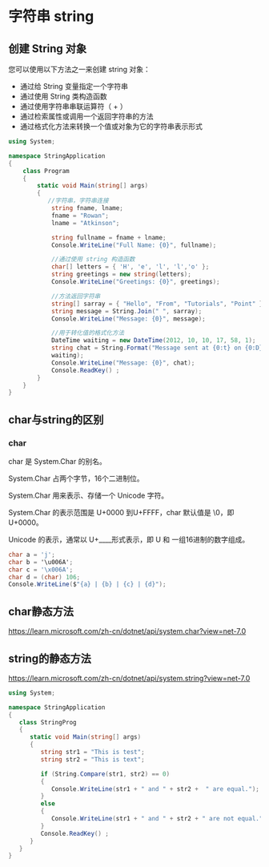 # 字符串 string

## 创建 String 对象
您可以使用以下方法之一来创建 string 对象：
- 通过给 String 变量指定一个字符串
- 通过使用 String 类构造函数
- 通过使用字符串串联运算符（ + ）
- 通过检索属性或调用一个返回字符串的方法
- 通过格式化方法来转换一个值或对象为它的字符串表示形式

```csharp
using System;

namespace StringApplication
{
    class Program
    {
        static void Main(string[] args)
        {
           //字符串，字符串连接
            string fname, lname;
            fname = "Rowan";
            lname = "Atkinson";

            string fullname = fname + lname;
            Console.WriteLine("Full Name: {0}", fullname);

            //通过使用 string 构造函数
            char[] letters = { 'H', 'e', 'l', 'l','o' };
            string greetings = new string(letters);
            Console.WriteLine("Greetings: {0}", greetings);

            //方法返回字符串
            string[] sarray = { "Hello", "From", "Tutorials", "Point" };
            string message = String.Join(" ", sarray);
            Console.WriteLine("Message: {0}", message);

            //用于转化值的格式化方法
            DateTime waiting = new DateTime(2012, 10, 10, 17, 58, 1);
            string chat = String.Format("Message sent at {0:t} on {0:D}",
            waiting);
            Console.WriteLine("Message: {0}", chat);
            Console.ReadKey() ;
        }
    }
}
```

## char与string的区别

### char
char 是 System.Char 的别名。

System.Char 占两个字节，16个二进制位。

System.Char 用来表示、存储一个 Unicode 字符。

System.Char 的表示范围是 U+0000 到U+FFFF，char 默认值是 \0，即 U+0000。

Unicode 的表示，通常以 U+____形式表示，即 U 和 一组16进制的数字组成。

```csharp
char a = 'j';
char b = '\u006A';
char c = '\x006A';
char d = (char) 106;
Console.WriteLine($"{a} | {b} | {c} | {d}");
```

## char静态方法

https://learn.microsoft.com/zh-cn/dotnet/api/system.char?view=net-7.0

## string的静态方法

https://learn.microsoft.com/zh-cn/dotnet/api/system.string?view=net-7.0

```csharp
using System;

namespace StringApplication
{
   class StringProg
   {
      static void Main(string[] args)
      {
         string str1 = "This is test";
         string str2 = "This is text";

         if (String.Compare(str1, str2) == 0)
         {
            Console.WriteLine(str1 + " and " + str2 +  " are equal.");
         }
         else
         {
            Console.WriteLine(str1 + " and " + str2 + " are not equal.");
         }
         Console.ReadKey() ;
      }
   }
}
```

